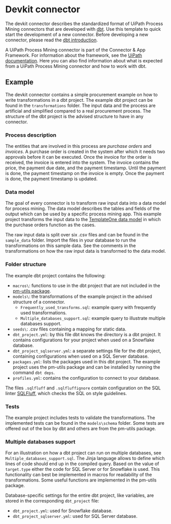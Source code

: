 # Devkit connector
The devkit connector describes the standardized format of UiPath Process Mining connectors that are developed with [dbt](https://docs.getdbt.com/). Use this template to quick start the development of a new connector. Before developing a new connector, please read the [dbt introduction](https://docs.getdbt.com/docs/introduction/).

A UiPath Process Mining connector is part of the Connector & App Framework. For information about the framework, see the [UiPath documentation](https://docs.uipath.com/process-mining/v0/docs/connector-and-app-framework). Here you can also find information about what is expected from a UiPath Process Mining connector and how to work with dbt.

## Example
The devkit connector contains a simple procurement example on how to write transformations in a dbt project. The example dbt project can be found in the `transformations` folder. The input data and the process are artificial and simplified compared to a real procurement process. The structure of the dbt project is the advised structure to have in any connector.

### Process description
The entities that are involved in this process are *purchase orders* and *invoices*. A purchase order is created in the system after which it needs two approvals before it can be executed. Once the invoice for the order is received, the invoice is entered into the system. The invoice contains the price, the payment due date, and the payment timestamp. Until the payment is done, the payment timestamp on the invoice is empty. Once the payment is done, the payment timestamp is updated.

### Data model
The goal of every connector is to transform raw input data into a data model for process mining. The data model describes the tables and fields of the output which can be used by a specific process mining app. This example project transforms the input data to the [TemplateOne data model](https://docs.uipath.com/process-mining/docs/input-tables-of-templateone) in which the purchase orders function as the cases.

The raw input data is split over six .csv files and can be found in the `sample_data` folder. Import the files in your database to run the transformations on this sample data. See the comments in the transformations on how the raw input data is transformed to the data model.

### Folder structure
The example dbt project contains the following:

- `macros\`: functions to use in the dbt project that are not included in the [pm-utils package](https://github.com/UiPath/ProcessMining-pm-utils).
- `models\`: the transformations of the example project in the advised structure of a connector.
    - `Frequently_used_transforms.sql`: example query with frequently used transformations.
    - `Multiple_databases_support.sql`: example query to illustrate multiple databases support.
- `seeds\`: .csv files containing a mapping for static data.
- `dbt_project.yml`: by this file dbt knows the directory is a dbt project. It contains configurations for your project when used on a Snowflake database.
- `dbt_project_sqlserver.yml`: a separate settings file for the dbt project, containing configurations when used on a SQL Server database.
- `packages.yml`: lists the packages used in this dbt project. The example project uses the pm-utils package and can be installed by running the command `dbt deps`.
- `profiles.yml`: contains the configuration to connect to your database.

The files `.sqlfluff` and `.sqlfluffignore` contain configuration on the SQL linter [SQLFluff](https://docs.sqlfluff.com/en/stable/), which checks the SQL on style guidelines.

### Tests
The example project includes tests to validate the transformations. The implemented tests can be found in the `models\schema` folder. Some tests are offered out of the box by dbt and others are from the pm-utils package. 

### Multiple databases support
For an illustration on how a dbt project can run on multiple databases, see `Multiple_databases_support.sql`. The Jinja language allows to define which lines of code should end up in the compiled query. Based on the value of `target.type` either the code for SQL Server or for Snowflake is used. This functionality can best be implemented in macros for readability of the transformations. Some useful functions are implemented in the pm-utils package.

Database-specific settings for the entire dbt project, like variables, are stored in the corresponding `dbt_project` file:
- `dbt_project.yml`: used for Snowflake database.
- `dbt_project_sqlserver.yml`: used for SQL Server database.
